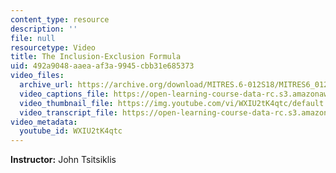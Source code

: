 ```yaml
---
content_type: resource
description: ''
file: null
resourcetype: Video
title: The Inclusion-Exclusion Formula
uid: 492a9048-aaea-af3a-9945-cbb31e685373
video_files:
  archive_url: https://archive.org/download/MITRES.6-012S18/MITRES6_012S18_S07-01_300k.mp4
  video_captions_file: https://open-learning-course-data-rc.s3.amazonaws.com/res-6-012-introduction-to-probability-spring-2018/19ac435e7f995b37891b14e1985c0c0e_WXIU2tK4qtc.vtt
  video_thumbnail_file: https://img.youtube.com/vi/WXIU2tK4qtc/default.jpg
  video_transcript_file: https://open-learning-course-data-rc.s3.amazonaws.com/res-6-012-introduction-to-probability-spring-2018/e48262ca1207f81c7839d2f12d6c75c8_WXIU2tK4qtc.pdf
video_metadata:
  youtube_id: WXIU2tK4qtc
---
```


**Instructor:** John Tsitsiklis